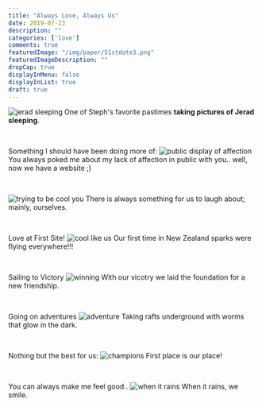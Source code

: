```yaml
---
title: "Always Love, Always Us"
date: 2019-07-23
description: ""
categories: ['love']
comments: true
featuredImage: "/img/paper/51stdate3.png"
featuredImageDescription: ""
dropCap: true
displayInMenu: false
displayInList: true
draft: true
---
```



![jerad sleeping](/img/us/sleep.jpg)
One of Steph's favorite pastimes **taking pictures of Jerad sleeping**.

<br>

Something I should have been doing more of:
![public display of affection](/img/us/pda.jpg)
You always poked me about my lack of affection in public with you.. well, now we have a website ;)

<br>

![trying to be cool you](/img/us/hats.jpg)
There is always something for us to laugh about; mainly, ourselves.

<br>

Love at First Site!
![cool like us](/img/us/cool.jpg)
Our first time in New Zealand sparks were flying everywhere!!!

<br>

Sailing to Victory
![winning](/img/us/winning.jpg)
With our vicotry we laid the foundation for a new friendship.

<br>

Going on adventures 
![adventure](/img/us/worms.jpg)
Taking rafts underground with worms that glow in the dark.

<br>

Nothing but the best for us:
![champions](/img/us/cup.jpg)
First place is our place!

<br>

You can always make me feel good..
![when it rains](/img/us/rain.jpg)
When it rains, we smile.